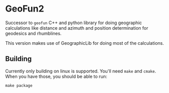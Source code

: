 # GeoFun2

Successor to `geofun` C++ and python library for doing geographic calculations like distance and azimuth and position determination
for geodesics and rhumblines.

This version makes use of GeographicLib for doing most of the calculations.

## Building

Currently only building on linux is supported. You'll need `make` and `cmake`. When you have those, you should be able
to run:

`
make package
`

